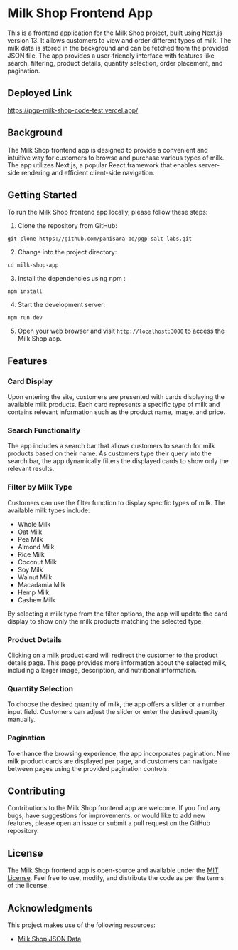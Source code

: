 # Milk Shop Frontend App

This is a frontend application for the Milk Shop project, built using Next.js version 13. It allows customers to view and order different types of milk. The milk data is stored in the background and can be fetched from the provided JSON file. The app provides a user-friendly interface with features like search, filtering, product details, quantity selection, order placement, and pagination.

## Deployed Link

https://pgp-milk-shop-code-test.vercel.app/

## Background

The Milk Shop frontend app is designed to provide a convenient and intuitive way for customers to browse and purchase various types of milk. The app utilizes Next.js, a popular React framework that enables server-side rendering and efficient client-side navigation.

## Getting Started

To run the Milk Shop frontend app locally, please follow these steps:

1. Clone the repository from GitHub:

```shell
git clone https://github.com/panisara-bd/pgp-salt-labs.git
```

2. Change into the project directory:

```shell
cd milk-shop-app
```

3. Install the dependencies using npm :

```shell
npm install
```

4. Start the development server:

```shell
npm run dev
```

5. Open your web browser and visit `http://localhost:3000` to access the Milk Shop app.

## Features

### Card Display

Upon entering the site, customers are presented with cards displaying the available milk products. Each card represents a specific type of milk and contains relevant information such as the product name, image, and price.

### Search Functionality

The app includes a search bar that allows customers to search for milk products based on their name. As customers type their query into the search bar, the app dynamically filters the displayed cards to show only the relevant results.

### Filter by Milk Type

Customers can use the filter function to display specific types of milk. The available milk types include:

- Whole Milk
- Oat Milk
- Pea Milk
- Almond Milk
- Rice Milk
- Coconut Milk
- Soy Milk
- Walnut Milk
- Macadamia Milk
- Hemp Milk
- Cashew Milk

By selecting a milk type from the filter options, the app will update the card display to show only the milk products matching the selected type.

### Product Details

Clicking on a milk product card will redirect the customer to the product details page. This page provides more information about the selected milk, including a larger image, description, and nutritional information.

### Quantity Selection

To choose the desired quantity of milk, the app offers a slider or a number input field. Customers can adjust the slider or enter the desired quantity manually.

### Pagination

To enhance the browsing experience, the app incorporates pagination. Nine milk product cards are displayed per page, and customers can navigate between pages using the provided pagination controls.

## Contributing

Contributions to the Milk Shop frontend app are welcome. If you find any bugs, have suggestions for improvements, or would like to add new features, please open an issue or submit a pull request on the GitHub repository.

## License

The Milk Shop frontend app is open-source and available under the [MIT License](https://opensource.org/licenses/MIT). Feel free to use, modify, and distribute the code as per the terms of the license.

## Acknowledgments

This project makes use of the following resources:

- [Milk Shop JSON Data](https://github.com/saltstudy/pgp-test-milkApp-json)
